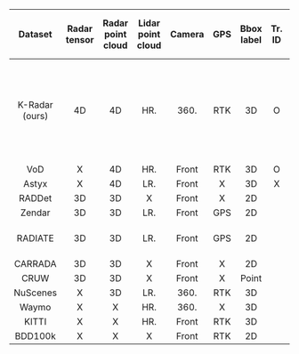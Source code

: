 | Dataset | Radar tensor | Radar point cloud | Lidar point cloud | Camera | GPS | Bbox label | Tr. ID | Odom. | Weather conditions | Time | Num. labelled data | Num. labelled train data | Num. labelled val. data | Num. labelled test data | Num. Radar data | Num. Lidar data | Num. camera data | Num. 3D bboxes | Num. 2D bboxes | Num. points of objects | Road type | Driving period [hour] | Maximum range of Radar [m] |
|:---:|:---:|:---:|:---:|:---:|:---:|:---:|:---:|:---:|:---:|:---:|:---:|:---:|:---:|:---:|:---:|:---:|:---:|:---:|:---:|:---:|:---:|:---:|:---:|
| K-Radar (ours) | 4D | 4D | HR. | 360. | RTK | 3D | O | O | overcast, fog, rain, sleet, snow | d/n | 35K | 17.5K | - | 17.5K | 38.9K | 37.7K | 112K | 93K | - | - | urban, highway, alleyway, suburban, university, mountain, parking lots, shoulder | 1 | 118 |
| VoD | X | 4D | HR. | Front | RTK | 3D | O | O | X | day | 8.7K | 5.1K | 1.3K | 2.3K | n/a | n/a | n/a | 123K | - | - | urban | 0.2 | 64 |
| Astyx | X | 4D | LR. | Front | X | 3D | X | X | X | day | 0.5K | 0.4K | - | 1.3K | n/a | n/a | n/a | 3K | - | - | urban | 0.01 | 100 |
| RADDet | 3D | 3D | X | Front | X | 2D |  |  | X |  |  |  |  |  |  |  |  |  |  |  |  |  |  |
| Zendar | 3D | 3D | LR. | Front | GPS | 2D |  |  | X |  |  |  |  |  |  |  |  |  |  |  |  |  |  |
| RADIATE | 3D | 3D | LR. | Front | GPS | 2D |  |  | overcast, fog rain, snow |  |  |  |  |  |  |  |  |  |  |  |  |  |  |
| CARRADA | 3D | 3D | X | Front | X | 2D |  |  |  |  |  |  |  |  |  |  |  |  |  |  |  |  |  |
| CRUW | 3D | 3D | X | Front | X | Point |  |  |  |  |  |  |  |  |  |  |  |  |  |  |  |  |  |
| NuScenes | X | 3D | LR. | 360. | RTK | 3D |  |  |  |  |  |  |  |  |  |  |  |  |  |  |  |  |  |
| Waymo | X | X | HR. | 360. | X | 3D |  |  |  |  |  |  |  |  |  |  |  |  |  |  |  |  |  |
| KITTI | X | X | HR. | Front | RTK | 3D |  |  |  |  |  |  |  |  |  |  |  |  |  |  |  |  |  |
| BDD100k | X | X | X | Front | RTK | 2D |  |  |  |  |  |  |  |  |  |  |  |  |  |  |  |  |  |
